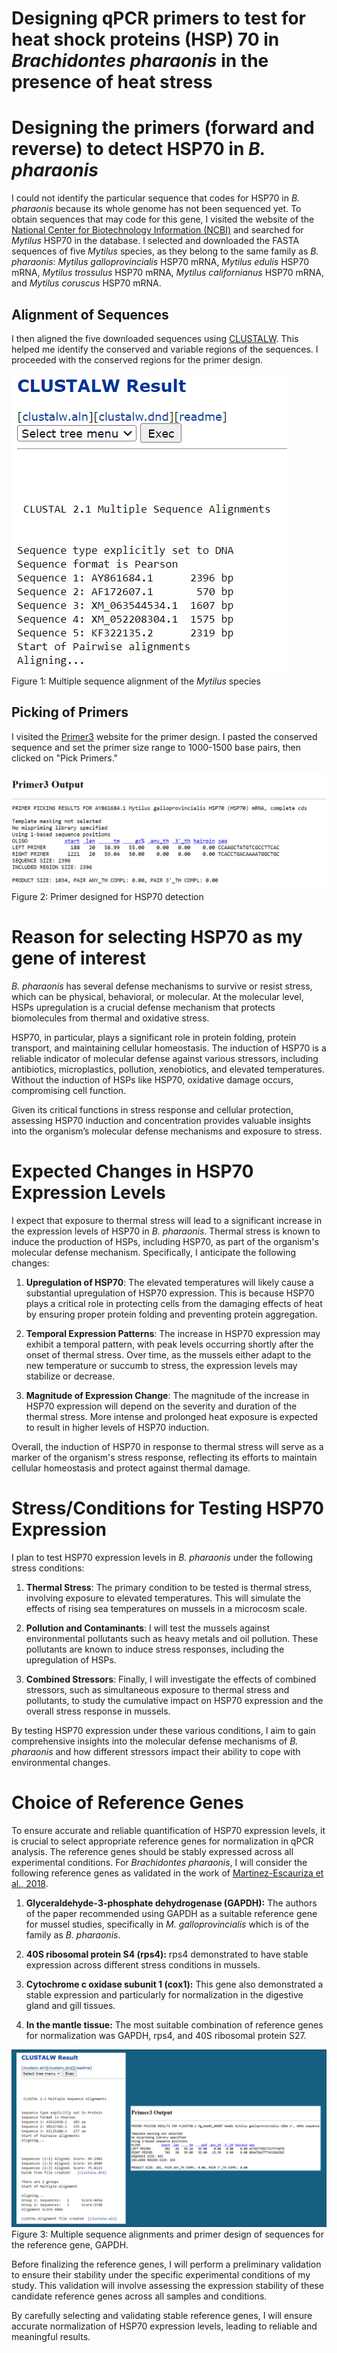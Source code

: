 # **Designing qPCR primers to test for heat shock proteins (HSP) 70 in *Brachidontes pharaonis* in the presence of heat stress**

# **Designing the primers (forward and reverse) to detect HSP70 in *B. pharaonis***



I could not identify the particular sequence that codes for HSP70 in *B. pharaonis* because its whole genome has not been sequenced yet. To obtain sequences that may code for this gene, I visited the website of the [National Center for Biotechnology Information (NCBI)](https://www.ncbi.nlm.nih.gov/) and searched for *Mytilus* HSP70 in the database. I selected and downloaded the FASTA sequences of five *Mytilus* species, as they belong to the same family as *B. pharaonis*: *Mytilus galloprovincialis* HSP70 mRNA, *Mytilus edulis* HSP70 mRNA, *Mytilus trossulus* HSP70 mRNA, *Mytilus californianus* HSP70 mRNA, and *Mytilus coruscus* HSP70 mRNA.



## **Alignment of Sequences**

I then aligned the five downloaded sequences using  [CLUSTALW](https://www.genome.jp/tools-bin/clustalw). This helped me identify the conserved and variable regions of the sequences. I proceeded with the conserved regions for the primer design.

![alt text](../images/Alignment_Mytilus.png)  
Figure 1: Multiple sequence alignment of the *Mytilus* species

## **Picking of Primers**

I visited the [Primer3](https://primer3.ut.ee/) website for the primer design. I pasted the conserved sequence and set the primer size range to 1000-1500 base pairs, then clicked on "Pick Primers."

![alt text](../images/Primer_hsp70.png)
Figure 2: Primer designed for HSP70 detection

# **Reason for selecting HSP70 as my gene of interest**

*B. pharaonis* has several defense mechanisms to survive or resist stress, which can be physical, behavioral, or molecular. At the molecular level, HSPs upregulation is a crucial defense mechanism that protects biomolecules from thermal and oxidative stress.

HSP70, in particular, plays a significant role in protein folding, protein transport, and maintaining cellular homeostasis. The induction of HSP70 is a reliable indicator of molecular defense against various stressors, including antibiotics, microplastics, pollution, xenobiotics, and elevated temperatures. Without the induction of HSPs like HSP70, oxidative damage occurs, compromising cell function.

Given its critical functions in stress response and cellular protection, assessing HSP70 induction and concentration provides valuable insights into the organism’s molecular defense mechanisms and exposure to stress.



# **Expected Changes in HSP70 Expression Levels**

I expect that exposure to thermal stress will lead to a significant increase in the expression levels of HSP70 in *B. pharaonis*. Thermal stress is known to induce the production of HSPs, including HSP70, as part of the organism's molecular defense mechanism. Specifically, I anticipate the following changes:

1. **Upregulation of HSP70**: The elevated temperatures will likely cause a substantial upregulation of HSP70 expression. This is because HSP70 plays a critical role in protecting cells from the damaging effects of heat by ensuring proper protein folding and preventing protein aggregation.

2. **Temporal Expression Patterns**: The increase in HSP70 expression may exhibit a temporal pattern, with peak levels occurring shortly after the onset of thermal stress. Over time, as the mussels either adapt to the new temperature or succumb to stress, the expression levels may stabilize or decrease.

3. **Magnitude of Expression Change**: The magnitude of the increase in HSP70 expression will depend on the severity and duration of the thermal stress. More intense and prolonged heat exposure is expected to result in higher levels of HSP70 induction.

Overall, the induction of HSP70 in response to thermal stress will serve as a marker of the organism's stress response, reflecting its efforts to maintain cellular homeostasis and protect against thermal damage.



# **Stress/Conditions for Testing HSP70 Expression**

I plan to test HSP70 expression levels in *B. pharaonis* under the following stress conditions:

1. **Thermal Stress**: The primary condition to be tested is thermal stress, involving exposure to elevated temperatures. This will simulate the effects of rising sea temperatures on mussels in a microcosm scale.

2. **Pollution and Contaminants**: I will test the mussels against environmental pollutants such as heavy metals and oil pollution. These pollutants are known to induce stress responses, including the upregulation of HSPs.

5. **Combined Stressors**: Finally, I will investigate the effects of combined stressors, such as simultaneous exposure to thermal stress and pollutants, to study the cumulative impact on HSP70 expression and the overall stress response in mussels.

By testing HSP70 expression under these various conditions, I aim to gain comprehensive insights into the molecular defense mechanisms of *B. pharaonis* and how different stressors impact their ability to cope with environmental changes.

# **Choice of Reference Genes**

To ensure accurate and reliable quantification of HSP70 expression levels, it is crucial to select appropriate reference genes for normalization in qPCR analysis. The reference genes should be stably expressed across all experimental conditions. For *Brachidontes pharaonis*, I will consider the following reference genes as validated in the work of [Martinez-Escauriza et al., 2018](https://sci-hub.se/10.2983/035.037.0108).

1. **Glyceraldehyde-3-phosphate dehydrogenase (GAPDH):** The authors of the paper recommended using GAPDH as a suitable reference gene for mussel studies, specifically in *M. galloprovincialis* which is of the family as *B. pharaonis*.

2. **40S ribosomal protein S4 (rps4):** rps4 demonstrated to have stable expression across different stress conditions in mussels.

3. **Cytochrome c oxidase subunit 1 (cox1):** This gene also demonstrated a stable expression and particularly for normalization in the digestive gland and gill tissues.

4. **In the mantle tissue:** The most suitable combination of reference genes for normalization was GAPDH, rps4, and 40S ribosomal protein S27.

![alt text](../images/MSA%20and%20primer%20design_GAPDH.png)
Figure 3: Multiple sequence alignments and primer design of sequences for the reference gene, GAPDH. 

Before finalizing the reference genes, I will perform a preliminary validation to ensure their stability under the specific experimental conditions of my study. This validation will involve assessing the expression stability of these candidate reference genes across all samples and conditions.

By carefully selecting and validating stable reference genes, I will ensure accurate normalization of HSP70 expression levels, leading to reliable and meaningful results.


